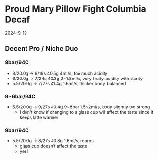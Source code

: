 # Proud Mary Pillow Fight Columbia Decaf

2024-9-19

## Decent Pro / Niche Duo

### 9bar/94C

- 8/20.0g -> 9/19s 40.5g 4ml/s, too much acidity
- 6/20.0g -> 7/24s 40.3g 2~1.8ml/s, very fruity, acidity with clarity
- 5.5/20.0g -> 7/27s 41.4g 1.6ml/s, thicker body, balanced

### 9~6bar/94C

- 5.5/20.0g -> 9/27s 40.4g 9~8bar 1.5~2ml/s, body slightly too strong
  - I don't know if changing to a glass cup will affect the taste since it keeps latte warmer

### 9bar/94C

- 5.5/20.0g -> 8/27s 40.8g 1.6ml/s, repros
  - glass cup doesn't affect the taste
  - yes!
